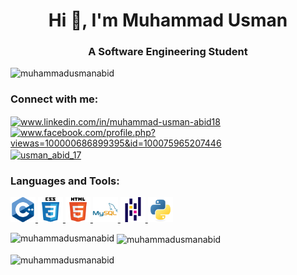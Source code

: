 <h1 align="center">Hi 👋, I'm Muhammad Usman</h1>
<h3 align="center">A Software Engineering Student</h3>

<p align="left"> <img src="https://komarev.com/ghpvc/?username=muhammadusmanabid&label=Profile%20views&color=0e75b6&style=flat" alt="muhammadusmanabid" /> </p>

<h3 align="left">Connect with me:</h3>
<p align="left">
<a href="https://linkedin.com/in/www.linkedin.com/in/muhammad-usman-abid18" target="blank"><img align="center" src="https://raw.githubusercontent.com/rahuldkjain/github-profile-readme-generator/master/src/images/icons/Social/linked-in-alt.svg" alt="www.linkedin.com/in/muhammad-usman-abid18" height="30" width="40" /></a>
<a href="https://fb.com/www.facebook.com/profile.php?viewas=100000686899395&id=100075965207446" target="blank"><img align="center" src="https://raw.githubusercontent.com/rahuldkjain/github-profile-readme-generator/master/src/images/icons/Social/facebook.svg" alt="www.facebook.com/profile.php?viewas=100000686899395&id=100075965207446" height="30" width="40" /></a>
<a href="https://instagram.com/usman_abid_17" target="blank"><img align="center" src="https://raw.githubusercontent.com/rahuldkjain/github-profile-readme-generator/master/src/images/icons/Social/instagram.svg" alt="usman_abid_17" height="30" width="40" /></a>
</p>

<h3 align="left">Languages and Tools:</h3>
<p align="left"> <a href="https://www.w3schools.com/cpp/" target="_blank" rel="noreferrer"> <img src="https://raw.githubusercontent.com/devicons/devicon/master/icons/cplusplus/cplusplus-original.svg" alt="cplusplus" width="40" height="40"/> </a> <a href="https://www.w3schools.com/css/" target="_blank" rel="noreferrer"> <img src="https://raw.githubusercontent.com/devicons/devicon/master/icons/css3/css3-original-wordmark.svg" alt="css3" width="40" height="40"/> </a> <a href="https://www.w3.org/html/" target="_blank" rel="noreferrer"> <img src="https://raw.githubusercontent.com/devicons/devicon/master/icons/html5/html5-original-wordmark.svg" alt="html5" width="40" height="40"/> </a> <a href="https://www.mysql.com/" target="_blank" rel="noreferrer"> <img src="https://raw.githubusercontent.com/devicons/devicon/master/icons/mysql/mysql-original-wordmark.svg" alt="mysql" width="40" height="40"/> </a> <a href="https://pandas.pydata.org/" target="_blank" rel="noreferrer"> <img src="https://raw.githubusercontent.com/devicons/devicon/2ae2a900d2f041da66e950e4d48052658d850630/icons/pandas/pandas-original.svg" alt="pandas" width="40" height="40"/> </a> <a href="https://www.python.org" target="_blank" rel="noreferrer"> <img src="https://raw.githubusercontent.com/devicons/devicon/master/icons/python/python-original.svg" alt="python" width="40" height="40"/> </a> </p>

<p><img align="left" src="https://github-readme-stats.vercel.app/api/top-langs?username=muhammadusmanabid&show_icons=true&locale=en&layout=compact" alt="muhammadusmanabid" /></p>

<p>&nbsp;<img align="center" src="https://github-readme-stats.vercel.app/api?username=muhammadusmanabid&show_icons=true&locale=en" alt="muhammadusmanabid" /></p>

<p><img align="center" src="https://github-readme-streak-stats.herokuapp.com/?user=muhammadusmanabid&" alt="muhammadusmanabid" /></p>
